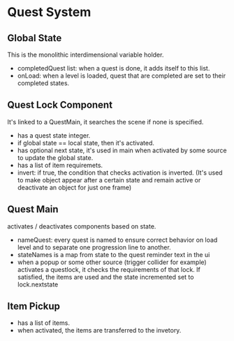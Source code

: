 # Quest System

## Global State
This is the monolithic interdimensional variable holder.
* completedQuest list: when a quest is done, it adds itself to this list.
* onLoad: when a level is loaded, quest that are completed are set to their completed states.

## Quest Lock Component
It's linked to a QuestMain, it searches the scene if none is specified.
* has a quest state integer.
* if global state == local state, then it's activated.
* has optional next state, it's used in main when activated by some source to update the global state.
* has a list of item requiremets.
* invert: if true, the condition that checks activation is inverted. (It's used to make object appear after a certain state and remain active or deactivate an object for just one frame)

## Quest Main
activates / deactivates components based on state.
* nameQuest: every quest is named to ensure correct behavior on load level and to separate one progression line to another.
* stateNames is a map from state to the quest reminder text in the ui
* when a popup or some other source (trigger collider for example) activates a questlock, it checks the requirements of that lock. If satisfied, the items are used and the state incremented set to lock.nextstate

## Item Pickup
* has a list of items.
* when activated, the items are transferred to the invetory.